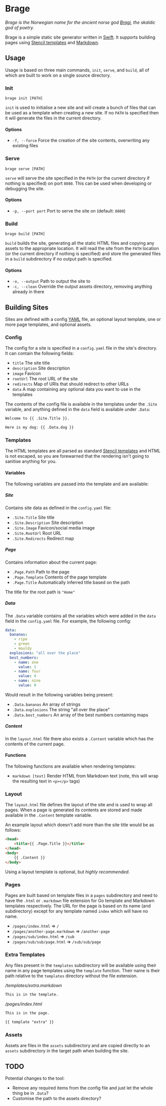 # Brage

_Brage is the Norwegian name for the ancient norse god [Bragi](https://en.wikipedia.org/wiki/Bragi),
the skaldic god of poetry._

Brage is a simple static site generator written in [Swift](https://www.swift.org/). It
supports building pages using [Stencil templates](https://stencil.fuller.li/) and
[Markdown](https://www.markdownguide.org/).

## Usage

Usage is based on three main commands, `init`, `serve`, and `build`, all of which
are built to work on a single source directory.

### Init

```shell
brage init [PATH]
```

`init` is used to initialise a new site and will create a bunch of files that can
be used as a template when creating a new site. If no `PATH` is specified then it
will generate the files in the current directory.

#### Options

* `-f, --force` Force the creation of the site contents, overwriting any existing files

### Serve

```shell
brage serve [PATH]
```

`serve` will serve the site specified in the `PATH` (or the current directory if
nothing is specified) on port `8080`. This can be used when developing or debugging
the site.

#### Options

* `-p, --port port` Port to serve the site on (default: `8080`)

### Build

```shell
brage build [PATH]
```

`build` builds the site, generating all the static HTML files and copying any assets
to the appropriate location. It will read the site from the `PATH` location (or the
current directory if nothing is specified) and store the generated files in a `build`
subdirectory if no output path is specified.

#### Options

* `-o, --output` Path to output the site to
* `-c, --clean` Override the output assets directory, removing anything already in there

## Building Sites

Sites are defined with a config [YAML](https://yaml.org/) file, an optional layout
template, one or more page templates, and optional assets.

### Config

The config for a site is specified in a `config.yaml` file in the site's directory.
It can contain the following fields:

* `title` The site title
* `description` Site description
* `image` Favicon
* `rootUrl` The root URL of the site
* `redirects` Map of URIs that should redirect to other URLs
* `data` A map containing any optional data you want to use in the templates

The contents of the config file is available in the templates under the `.Site` variable,
and anything defined in the `data` field is available under `.Data`:

```html
Welcome to {{ .Site.Title }}.

Here is my dog: {{ .Data.dog }}
```

### Templates

The HTML templates are all parsed as standard [Stencil templates](https://stencil.fuller.li/)
and HTML is not escaped, so you are forewarned that the rendering isn't going to
sanitise anything for you.

#### Variables

The following variables are passed into the template and are available:

##### Site

Contains site data as defined in the `config.yaml` file:

* `.Site.Title` Site title
* `.Site.Description` Site description
* `.Site.Image` Favicon/social media image
* `.Site.RootUrl` Root URL
* `.Site.Redirects` Redirect map

##### Page

Contains information about the current page:

* `.Page.Path` Path to the page
* `.Page.Template` Contents of the page template
* `.Page.Title` Automatically inferred title based on the path

The title for the root path is `"Home"`

##### Data

The `.Data` variable contains all the variables which were added in the `data` field
in the `config.yaml` file. For example, the following config:

```yaml
data:
  bananas:
    - ripe
    - green
    - mouldy
  explosions: "all over the place"
  best_numbers:
    - name: one
      value: 1
    - name: four
      value: 4
    - name: nine
      value: 9
```

Would result in the following variables being present:

* `.Data.bananas` An array of strings
* `.Data.explosions` The string "all over the place"
* `.Data.best_numbers` An array of the best numbers containing maps

##### Content

In the `layout.html` file there also exists a `.Content` variable which has the
contents of the current page.

#### Functions

The following functions are available when rendering templates:

* `markdown [text]` Render HTML from Markdown text (note, this will wrap the resulting text in `<p></p>` tags)

### Layout

The `layout.html` file defines the layout of the site and is used to wrap all pages.
When a page is generated its contents are stored and made available in the `.Content`
template variable.

An example layout which doesn't add more than the site title would be as follows:

```html
<head>
    <title>{{ .Page.Title }}</title>
</head>
<body>
    {{ .Content }}
</body>
```

Using a layout template is optional, but _highly recommended_.

### Pages

Pages are built based on template files in a `pages` subdirectory and need to have
the `.html` or `.markdown` file extension for Go template and Markdown templates
respectively. The URL for the page is based on its name (and subdirectory) except
for any template named `index` which will have no name.

* `/pages/index.html` => `/`
* `/pages/another-page.markdown` => `/another-page`
* `/pages/sub/index.html` => `/sub`
* `/pages/sub/sub/page.html` => `/sub/sub/page`

### Extra Templates

Any files present in the `templates` subdirectory will be available using their name
in any page templates using the `template` function. Their name is their path relative
to the `templates` directory without the file extension.

_/templates/extra.markdown_
```markdown
This is in the template.
```

_/pages/index.html_
```html
This is in the page.

{{ template "extra" }}
```

### Assets

Assets are files in the `assets` subdirectory and are copied directly to an `assets`
subdirectory in the target path when building the site.

## TODO

Potential changes to the tool:

* Remove any required items from the config file and just let the whole thing be in `.Data`?
* Customise the path to the assets directory?
